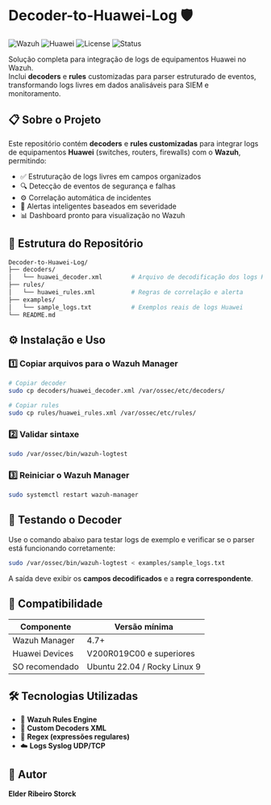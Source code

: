 # Decoder-to-Huawei-Log 🛡️

![Wazuh](https://img.shields.io/badge/Wazuh-4.7%2B-blue)
![Huawei](https://img.shields.io/badge/Huawei-Network%20Equipment-red)
![License](https://img.shields.io/badge/License-MIT-green)
![Status](https://img.shields.io/badge/Status-Production%20Ready-brightgreen)

Solução completa para integração de logs de equipamentos Huawei no Wazuh.  
Inclui **decoders** e **rules** customizadas para parser estruturado de eventos, transformando logs livres em dados analisáveis para SIEM e monitoramento.


## 📋 Sobre o Projeto

Este repositório contém **decoders** e **rules customizadas** para integrar logs de equipamentos **Huawei** (switches, routers, firewalls) com o **Wazuh**, permitindo:

- ✅ Estruturação de logs livres em campos organizados  
- 🔍 Detecção de eventos de segurança e falhas  
- ⚙️ Correlação automática de incidentes  
- 🚨 Alertas inteligentes baseados em severidade  
- 📊 Dashboard pronto para visualização no Wazuh


## 📁 Estrutura do Repositório

```bash
Decoder-to-Huawei-Log/
├── decoders/
│   └── huawei_decoder.xml        # Arquivo de decodificação dos logs Huawei
├── rules/
│   └── huawei_rules.xml          # Regras de correlação e alerta
├── examples/
│   └── sample_logs.txt           # Exemplos reais de logs Huawei
└── README.md
```


## ⚙️ Instalação e Uso

### 1️⃣ Copiar arquivos para o Wazuh Manager
```bash
# Copiar decoder
sudo cp decoders/huawei_decoder.xml /var/ossec/etc/decoders/

# Copiar rules
sudo cp rules/huawei_rules.xml /var/ossec/etc/rules/
```

### 2️⃣ Validar sintaxe
```bash
sudo /var/ossec/bin/wazuh-logtest
```

### 3️⃣ Reiniciar o Wazuh Manager
```bash
sudo systemctl restart wazuh-manager
```


## 🧠 Testando o Decoder

Use o comando abaixo para testar logs de exemplo e verificar se o parser está funcionando corretamente:

```bash
sudo /var/ossec/bin/wazuh-logtest < examples/sample_logs.txt
```

A saída deve exibir os **campos decodificados** e a **regra correspondente**.


## 🧩 Compatibilidade

| Componente | Versão mínima |
|-------------|----------------|
| Wazuh Manager | 4.7+ |
| Huawei Devices | V200R019C00 e superiores |
| SO recomendado | Ubuntu 22.04 / Rocky Linux 9 |


## 🛠️ Tecnologias Utilizadas

- 🧩 **Wazuh Rules Engine**
- 🧠 **Custom Decoders XML**
- 🧾 **Regex (expressões regulares)**
- ☁️ **Logs Syslog UDP/TCP**


## 🧭 Autor

**Elder Ribeiro Storck**  
